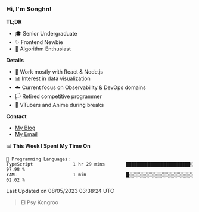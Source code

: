 ### Hi, I'm Songhn!

**TL;DR**

- 🎓 Senior Undergraduate
- ✨ Frontend Newbie
- 🎈 Algorithm Enthusiast

**Details**

- 🎯 Work mostly with React & Node.js
- 📊 Interest in data visualization
- ☁️ Current focus on Observability & DevOps domains
- 🏳️ Retired competitive programmer
- 🍵 VTubers and Anime during breaks

**Contact**
- [My Blog](https://blog.songhn.com)
- [My Email](mailto:songhn233@gmail.com)

<!--START_SECTION:waka-->
📊 **This Week I Spent My Time On** 

```text
💬 Programming Languages: 
TypeScript               1 hr 29 mins        ████████████████████████░   97.98 % 
YAML                     1 min               █░░░░░░░░░░░░░░░░░░░░░░░░   02.02 % 
```


 Last Updated on 08/05/2023 03:38:24 UTC
<!--END_SECTION:waka-->

> El Psy Kongroo
